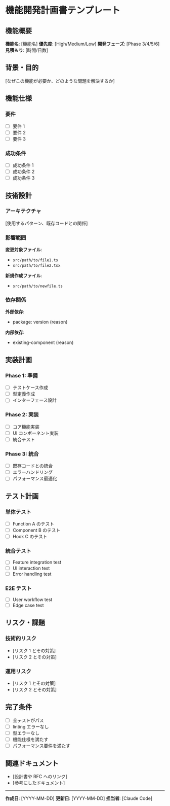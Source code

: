 # 機能開発計画書テンプレート

## 機能概要

**機能名**: [機能名]
**優先度**: [High/Medium/Low]
**開発フェーズ**: [Phase 3/4/5/6]
**見積もり**: [時間/日数]

## 背景・目的

[なぜこの機能が必要か、どのような問題を解決するか]

## 機能仕様

### 要件

- [ ] 要件 1
- [ ] 要件 2
- [ ] 要件 3

### 成功条件

- [ ] 成功条件 1
- [ ] 成功条件 2
- [ ] 成功条件 3

## 技術設計

### アーキテクチャ

[使用するパターン、既存コードとの関係]

### 影響範囲

**変更対象ファイル**:

- `src/path/to/file1.ts`
- `src/path/to/file2.tsx`

**新規作成ファイル**:

- `src/path/to/newfile.ts`

### 依存関係

**外部依存**:

- package: version (reason)

**内部依存**:

- existing-component (reason)

## 実装計画

### Phase 1: 準備

- [ ] テストケース作成
- [ ] 型定義作成
- [ ] インターフェース設計

### Phase 2: 実装

- [ ] コア機能実装
- [ ] UI コンポーネント実装
- [ ] 統合テスト

### Phase 3: 統合

- [ ] 既存コードとの統合
- [ ] エラーハンドリング
- [ ] パフォーマンス最適化

## テスト計画

### 単体テスト

- [ ] Function A のテスト
- [ ] Component B のテスト
- [ ] Hook C のテスト

### 統合テスト

- [ ] Feature integration test
- [ ] UI interaction test
- [ ] Error handling test

### E2E テスト

- [ ] User workflow test
- [ ] Edge case test

## リスク・課題

### 技術的リスク

- [リスク 1 とその対策]
- [リスク 2 とその対策]

### 運用リスク

- [リスク 1 とその対策]
- [リスク 2 とその対策]

## 完了条件

- [ ] 全テストがパス
- [ ] linting エラーなし
- [ ] 型エラーなし
- [ ] 機能仕様を満たす
- [ ] パフォーマンス要件を満たす

## 関連ドキュメント

- [設計書や RFC へのリンク]
- [参考にしたドキュメント]

---

**作成日**: [YYYY-MM-DD]
**更新日**: [YYYY-MM-DD]
**担当者**: [Claude Code]
